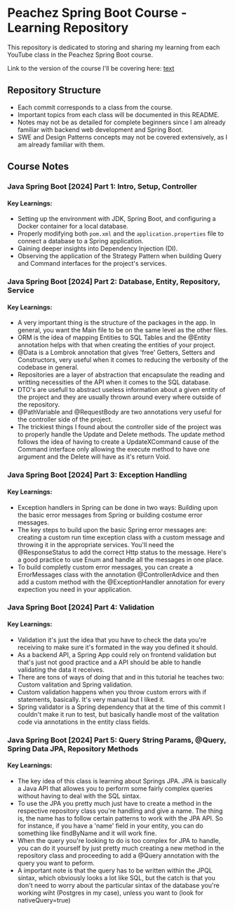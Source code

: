 # Peachez Spring Boot Course - Learning Repository

This repository is dedicated to storing and sharing my learning from each YouTube class in the Peachez Spring Boot course.

Link to the version of the course I'll be covering here: [text](https://www.youtube.com/watch?v=eHw8bNZ7xi4&list=PL7TZZ2ip0DRCmJ57pzkc3EChRTJ6pm_bH)

## Repository Structure

- Each commit corresponds to a class from the course.
- Important topics from each class will be documented in this README.
- Notes may not be as detailed for complete beginners since I am already familiar with backend web development and Spring Boot.
- SWE and Design Patterns concepts may not be covered extensively, as I am already familiar with them.

## Course Notes

### Java Spring Boot [2024] Part 1: Intro, Setup, Controller

#### Key Learnings:
- Setting up the environment with JDK, Spring Boot, and configuring a Docker container for a local database.
- Properly modifying both `pom.xml` and the `application.properties` file to connect a database to a Spring application.
- Gaining deeper insights into Dependency Injection (DI).
- Observing the application of the Strategy Pattern when building Query and Command interfaces for the project's services.

### Java Spring Boot [2024] Part 2: Database, Entity, Repository, Service

#### Key Learnings:
 - A very important thing is the structure of the packages in the app. In general, you want the Main file to be on the same level as the other files.
 - ORM is the idea of mapping Entities to SQL Tables and the @Entity annotation helps with that when creating the entities of your project.
 - @Data is a Lombrok annotation that gives 'free' Getters, Setters and Constructors, very useful when it comes to reducing the verbosity of the codebase in general.
 - Repositories are a layer of abstraction that encapsulate the reading and writting necessities of the API when it comes to the SQL database.
 - DTO's are usefull to abstract useless information about a given entity of the project and they are usually thrown around every where outside of the repository.
 - @PathVariable and @RequestBody are two annotations very useful for the controller side of the project.
 - The trickiest things I found about the controller side of the project was to properly handle the Update and Delete methods. The update method follows the idea of having to create a UpdateXCommand cause of the Command interface only allowing the execute method to have one argument and the Delete will have as it's return Void.

### Java Spring Boot [2024] Part 3: Exception Handling

#### Key Learnings:
 - Exception handlers in Spring can be done in two ways: Building upon the basic error messages from Spring or building costume error messages.
 - The key steps to build upon the basic Spring error messages are: creating a custom run time exception class with a custom message and throwing it in the appropriate services. You'll need the @ResponseStatus to add the correct Http status to the message. Here's a good practice to use Enum and handle all the messages in one place.
 - To build completly custom error messages, you can create a ErrorMessages class with the annotation @ControllerAdvice and then add a custom method with the @ExceptionHandler annotation for every expection you need in your application. 

### Java Spring Boot [2024] Part 4: Validation

#### Key Learnings:
 - Validation it's just the idea that you have to check the data you're receiving to make sure it's formated in the way you defined it should.
 - As a backend API, a Spring App could rely on frontend validation but that's just not good practice and a API should be able to handle validating the data it receives.
 - There are tons of ways of doing that and in this tutorial he teaches two: Custom valitation and Spring validation.
 - Custom validation happens when you throw custom errors with if statements, basically. It's very manual but I liked it.
 - Spring validator is a Spring dependency that at the time of this commit I couldn't make it run to test, but basically handle most of the valitation code via annotations in the entity class fields.

### Java Spring Boot [2024] Part 5: Query String Params, @Query, Spring Data JPA, Repository Methods

#### Key Learnings:
 - The key idea of this class is learning about Springs JPA. JPA is basically a Java API that allowes you to perform some fairly complex queries without having to deal with the SQL sintax.
 - To use the JPA you pretty much just have to create a method in the respective repository class you're handling and give a name. The thing is, the name has to follow certain patterns to work with the JPA API. So for instance, if you have a 'name' field in your entity, you can do something like findByName and it will work fine.
 - When the query you're looking to do is too complex for JPA to handle, you can do it yourself by just pretty much creating a new method in the repository class and proceeding to add a @Query annotation with the query you want to peform.
 - A important note is that the query has to be written within the JPQL sintax, which obviously looks a lot like SQL, but the catch is that you don't need to worry about the particular sintax of the database you're working wiht (Postgres in my case), unless you want to (look for nativeQuery=true)
